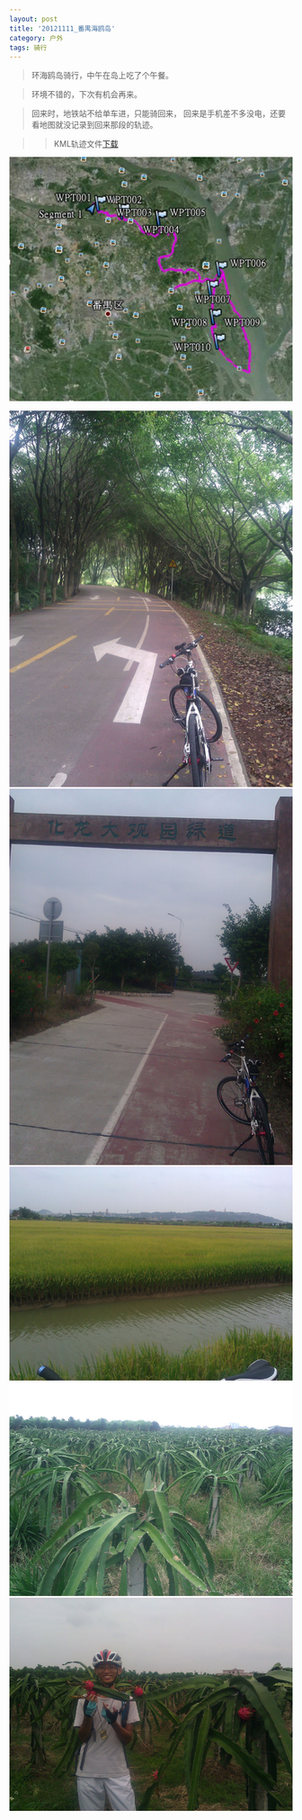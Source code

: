 ```yaml
---
layout: post
title: '20121111_番禺海鸥岛'
category: 户外
tags: 骑行
---
```


>环海鸥岛骑行，中午在岛上吃了个午餐。

>环境不错的，下次有机会再来。

>回来时，地铁站不给单车进，只能骑回来， 回来是手机差不多没电，还要看地图就没记录到回来那段的轨迹。

>>KML轨迹文件[下载](/assets/download/20121111_番禺海鸥岛-kml.zip)

![轨迹图](/assets/images/2012/20121111_番禺海鸥岛.JPG)

![](/assets/images/2012/IMG_20121111_101522.jpg)
![](/assets/images/2012/IMG_20121111_101927.jpg)
![](/assets/images/2012/IMG_20121111_115157.jpg)
![](/assets/images/2012/IMG_20121111_122658.jpg)
![](/assets/images/2012/IMG_20121111_123355.jpg)
